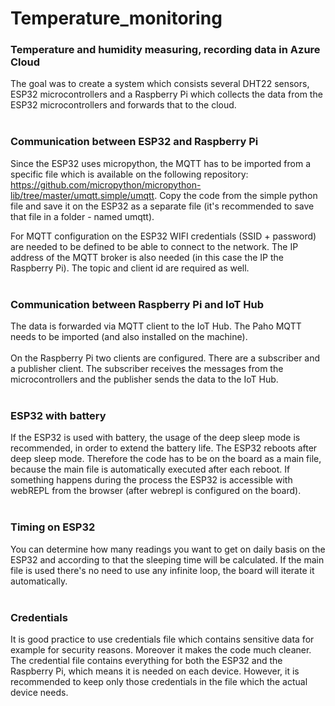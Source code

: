 # Temperature_monitoring
### Temperature and humidity measuring, recording data in Azure Cloud 

 The goal was to create a system which consists several DHT22 sensors, ESP32 microcontrollers and a Raspberry Pi which collects the data from the ESP32 microcontrollers and forwards that to the cloud. 
</br></br>
### Communication between ESP32 and Raspberry Pi
Since the ESP32 uses micropython, the MQTT has to be imported from a specific file which is available on the following repository: https://github.com/micropython/micropython-lib/tree/master/umqtt.simple/umqtt. Copy the code from the simple python file and save it on the ESP32 as a separate file (it's recommended to save that file in a folder - named umqtt). 

For MQTT configuration on the ESP32 WIFI credentials (SSID + password) are needed to be defined to be able to connect to the network. The IP address of the MQTT broker is also needed (in this case the IP the Raspberry Pi). The topic and client id are required as well. 
</br></br>
### Communication between Raspberry Pi and IoT Hub
The data is forwarded via MQTT client to the IoT Hub. The Paho MQTT needs to be imported (and also installed on the machine). 
</br></br>
On the Raspberry Pi two clients are configured. There are a subscriber and a publisher client. The subscriber receives the messages from the microcontrollers and the publisher sends the data to the IoT Hub.
</br></br>
### ESP32 with battery
If the ESP32 is used with battery, the usage of the deep sleep mode is recommended, in order to extend the battery life. The ESP32 reboots after deep sleep mode. Therefore the code has to be on the board as a main file, because the main file is automatically executed after each reboot. If something happens during the process the ESP32 is accessible with webREPL from the browser (after webrepl is configured on the board).
</br></br>
### Timing on ESP32
You can determine how many readings you want to get on daily basis on the ESP32 and according to that the sleeping time will be calculated. If the main file is used there's no need to use any infinite loop, the board will iterate it automatically.
</br></br>
### Credentials
It is good practice to use credentials file which contains sensitive data for example for security reasons. Moreover it makes the code much cleaner.
The credential file contains everything for both the ESP32 and the Raspberry Pi, which means it is needed on each device. However, it is recommended to keep only those credentials in the file which the actual device needs. 







